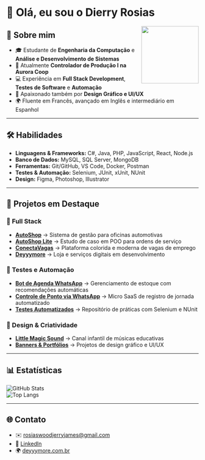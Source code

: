 # 👋 Olá, eu sou o Dierry Rosias  

<img src="https://raw.githubusercontent.com/Deyyymore/Deyyymore/main/foto.png" width="150" align="right" />

## 🚀 Sobre mim  
- 🎓 Estudante de **Engenharia da Computação** e **Análise e Desenvolvimento de Sistemas**  
- 💼 Atualmente **Controlador de Produção I na Aurora Coop**  
- 💻 Experiência em **Full Stack Development**, **Testes de Software** e **Automação**  
- 🎨 Apaixonado também por **Design Gráfico e UI/UX**  
- 🌍 Fluente em Francês, avançado em Inglês e intermediário em Espanhol  

---

## 🛠️ Habilidades  
- **Linguagens & Frameworks:** C#, Java, PHP, JavaScript, React, Node.js  
- **Banco de Dados:** MySQL, SQL Server, MongoDB  
- **Ferramentas:** Git/GitHub, VS Code, Docker, Postman  
- **Testes & Automação:** Selenium, JUnit, xUnit, NUnit  
- **Design:** Figma, Photoshop, Illustrator  

---

## 📂 Projetos em Destaque  

### 🔧 Full Stack  
- [**AutoShop**](https://github.com/Deyyymore/AutoShop) → Sistema de gestão para oficinas automotivas  
- [**AutoShop Lite**](https://github.com/Deyyymore/AutoShop-Lite) → Estudo de caso em POO para ordens de serviço  
- [**ConectaVagas**](https://github.com/Deyyymore/ConectaVagas) → Plataforma colorida e moderna de vagas de emprego  
- [**Deyyymore**](https://deyyymore.com.br) → Loja e serviços digitais em desenvolvimento  

### 🤖 Testes e Automação  
- [**Bot de Agenda WhatsApp**](https://github.com/Deyyymore/BotAgenda) → Gerenciamento de estoque com recomendações automáticas  
- [**Controle de Ponto via WhatsApp**](https://github.com/Deyyymore/ControlePonto) → Micro SaaS de registro de jornada automatizado  
- [**Testes Automatizados**](https://github.com/Deyyymore/Testes-Automacao) → Repositório de práticas com Selenium e NUnit  

### 🎨 Design & Criatividade  
- [**Little Magic Sound**](https://youtube.com/@littlemagicsound) → Canal infantil de músicas educativas  
- [**Banners & Portfólios**](https://github.com/Deyyymore/DesignPortfolio) → Projetos de design gráfico e UI/UX  

---

## 📊 Estatísticas  
![GitHub Stats](https://github-readme-stats.vercel.app/api?username=Deyyymore&show_icons=true&theme=radical)  
![Top Langs](https://github-readme-stats.vercel.app/api/top-langs/?username=Deyyymore&layout=compact&theme=radical)  

---

## 🌐 Contato  
- ✉️ [rosiaswoodjerryjames@gmail.com](mailto:rosiaswoodjerryjames@gmail.com)  
- 💼 [LinkedIn](https://linkedin.com/in/deyyymore)  
- 🌍 [deyyymore.com.br](https://deyyymore.com.br)  
